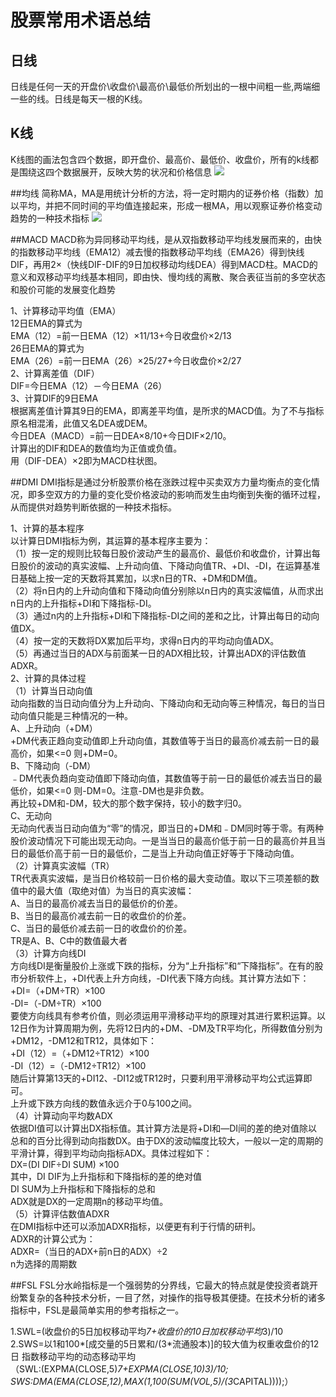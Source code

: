 # 股票常用术语总结 #

## 日线
日线是任何一天的开盘价\收盘价\最高价\最低价所划出的一根中间粗一些,两端细一些的线。日线是每天一根的K线。

## K线
K线图的画法包含四个数据，即开盘价、最高价、最低价、收盘价，所有的k线都是围绕这四个数据展开，反映大势的状况和价格信息
![](https://i.imgur.com/myHIegc.png)



##均线
简称MA，MA是用统计分析的方法，将一定时期内的证券价格（指数）加以平均，并把不同时间的平均值连接起来，形成一根MA，用以观察证券价格变动趋势的一种技术指标
![](https://i.imgur.com/8pVccvD.png)

##MACD
MACD称为异同移动平均线，是从双指数移动平均线发展而来的，由快的指数移动平均线（EMA12）减去慢的指数移动平均线（EMA26）得到快线DIF，再用2×（快线DIF-DIF的9日加权移动均线DEA）得到MACD柱。MACD的意义和双移动平均线基本相同，即由快、慢均线的离散、聚合表征当前的多空状态和股价可能的发展变化趋势

1、计算移动平均值（EMA）      
12日EMA的算式为                                
EMA（12）=前一日EMA（12）×11/13+今日收盘价×2/13                 
26日EMA的算式为                               
EMA（26）=前一日EMA（26）×25/27+今日收盘价×2/27             
2、计算离差值（DIF）                  
DIF=今日EMA（12）－今日EMA（26）                 
3、计算DIF的9日EMA                     
根据离差值计算其9日的EMA，即离差平均值，是所求的MACD值。为了不与指标原名相混淆，此值又名DEA或DEM。                              
今日DEA（MACD）=前一日DEA×8/10+今日DIF×2/10。                      
计算出的DIF和DEA的数值均为正值或负值。                     
用（DIF-DEA）×2即为MACD柱状图。                     

##DMI
DMI指标是通过分析股票价格在涨跌过程中买卖双方力量均衡点的变化情况，即多空双方的力量的变化受价格波动的影响而发生由均衡到失衡的循环过程，从而提供对趋势判断依据的一种技术指标。

1、计算的基本程序           
以计算日DMI指标为例，其运算的基本程序主要为：            
（1）按一定的规则比较每日股价波动产生的最高价、最低价和收盘价，计算出每日股价的波动的真实波幅、上升动向值、下降动向值TR、+DI、-DI，在运算基准日基础上按一定的天数将其累加，以求n日的TR、+DM和DM值。        
（2）将n日内的上升动向值和下降动向值分别除以n日内的真实波幅值，从而求出n日内的上升指标+DI和下降指标-DI。                  
（3）通过n内的上升指标+DI和下降指标-DI之间的差和之比，计算出每日的动向值DX。                     
（4）按一定的天数将DX累加后平均，求得n日内的平均动向值ADX。             
（5）再通过当日的ADX与前面某一日的ADX相比较，计算出ADX的评估数值ADXR。         
2、计算的具体过程           
（1）计算当日动向值            
动向指数的当日动向值分为上升动向、下降动向和无动向等三种情况，每日的当日动向值只能是三种情况的一种。            
A、上升动向（+DM）                
+DM代表正趋向变动值即上升动向值，其数值等于当日的最高价减去前一日的最高价，如果<=0 则+DM=0。            
B、下降动向（-DM）                  
﹣DM代表负趋向变动值即下降动向值，其数值等于前一日的最低价减去当日的最低价，如果<=0 则-DM=0。注意-DM也是非负数。                       
再比较+DM和-DM，较大的那个数字保持，较小的数字归0。           
C、无动向          
无动向代表当日动向值为“零”的情况，即当日的+DM和﹣DM同时等于零。有两种股价波动情况下可能出现无动向。一是当当日的最高价低于前一日的最高价并且当日的最低价高于前一日的最低价，二是当上升动向值正好等于下降动向值。           
（2）计算真实波幅（TR）               
TR代表真实波幅，是当日价格较前一日价格的最大变动值。取以下三项差额的数值中的最大值（取绝对值）为当日的真实波幅：              
A、当日的最高价减去当日的最低价的价差。                
B、当日的最高价减去前一日的收盘价的价差。           
C、当日的最低价减去前一日的收盘价的价差。                  
TR是A、B、C中的数值最大者                      
（3）计算方向线DI                      
方向线DI是衡量股价上涨或下跌的指标，分为“上升指标”和“下降指标”。在有的股市分析软件上，+DI代表上升方向线，-DI代表下降方向线。其计算方法如下：      
+DI=（+DM÷TR）×100            
-DI=（-DM÷TR）×100                         
要使方向线具有参考价值，则必须运用平滑移动平均的原理对其进行累积运算。以12日作为计算周期为例，先将12日内的+DM、-DM及TR平均化，所得数值分别为+DM12，-DM12和TR12，具体如下：                  
+DI（12）=（+DM12÷TR12）×100               
-DI（12）=（-DM12÷TR12）×100                     
随后计算第13天的+DI12、-DI12或TR12时，只要利用平滑移动平均公式运算即可。  
上升或下跌方向线的数值永远介于0与100之间。    
（4）计算动向平均数ADX    
依据DI值可以计算出DX指标值。其计算方法是将+DI和—DI间的差的绝对值除以总和的百分比得到动向指数DX。由于DX的波动幅度比较大，一般以一定的周期的平滑计算，得到平均动向指标ADX。具体过程如下：    
DX=(DI DIF÷DI SUM) ×100       
其中，DI DIF为上升指标和下降指标的差的绝对值      
DI SUM为上升指标和下降指标的总和      
ADX就是DX的一定周期n的移动平均值。       
（5）计算评估数值ADXR      
在DMI指标中还可以添加ADXR指标，以便更有利于行情的研判。         
ADXR的计算公式为：           
ADXR=（当日的ADX+前n日的ADX）÷2           
n为选择的周期数            

##FSL
FSL分水岭指标是一个强弱势的分界线，它最大的特点就是使投资者跳开纷繁复杂的各种技术分析，一目了然，对操作的指导极其便捷。在技术分析的诸多指标中，FSL是最简单实用的参考指标之一。

1.SWL=(收盘价的5日加权移动平均*7+收盘价的10日加权移动平均*3)/10        
2.SWS=以1和100*[成交量的5日累和/(3*流通股本)]的较大值为权重收盘价的12日             指数移动平均的动态移动平均                  
（SWL:(EXPMA(CLOSE,5)*7+EXPMA(CLOSE,10)*3)/10;                          
SWS:DMA(EMA(CLOSE,12),MAX(1,100*(SUM(VOL,5)/(3*CAPITAL))));）

##

